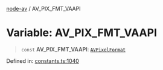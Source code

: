 [node-av](../globals.md) / AV\_PIX\_FMT\_VAAPI

# Variable: AV\_PIX\_FMT\_VAAPI

> `const` **AV\_PIX\_FMT\_VAAPI**: [`AVPixelFormat`](../type-aliases/AVPixelFormat.md)

Defined in: [constants.ts:1040](https://github.com/seydx/av/blob/f8631fc881b394300b1479f511d55cf1c370a87f/src/constants/constants.ts#L1040)
